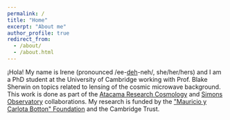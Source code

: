 ```yaml
---
permalink: /
title: "Home"
excerpt: "About me"
author_profile: true
redirect_from: 
  - /about/
  - /about.html
---
```



¡Hola! My name is Irene (pronounced /ee-<ins>deh</ins>-neh/, she/her/hers) and I am a PhD student at the University of Cambridge working with Prof. Blake Sherwin on topics related to lensing of the cosmic microwave background. This work is done as part of the [Atacama Research Cosmology](https://act.princeton.edu) and [Simons Observatory](https://simonsobservatory.org) collaborations. My research is funded by the ["Mauricio y Carlota Botton"  Foundation](https://www.fundacionbotton.es) and the Cambridge Trust.
